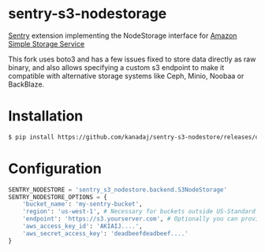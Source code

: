 sentry-s3-nodestorage
=====================

[Sentry](https://github.com/getsentry/sentry) extension implementing the
NodeStorage interface for [Amazon Simple Storage Service](https://aws.amazon.com/s3/)

This fork uses boto3 and has a few issues fixed to store data directly as raw binary, and also allows specifying a custom s3 endpoint to make it compatible with alternative storage systems like Ceph, Minio, Noobaa or BackBlaze.

# Installation

```bash
$ pip install https://github.com/kanadaj/sentry-s3-nodestore/releases/download/1.0.2/sentry-s3-nodestore-1.0.2.tar.gz
```

# Configuration

```python
SENTRY_NODESTORE = 'sentry_s3_nodestore.backend.S3NodeStorage'
SENTRY_NODESTORE_OPTIONS = {
    'bucket_name': 'my-sentry-bucket',
    'region': 'us-west-1', # Necessary for buckets outside US-Standard
    'endpoint': 'https://s3.yourserver.com', # Optionally you can provide your own S3 compatible endpoint
    'aws_access_key_id': 'AKIAIJ....',
    'aws_secret_access_key': 'deadbeefdeadbeef....'
}
```

